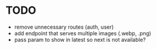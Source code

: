 # TODO

- remove unnecessary routes (auth, user)
- add endpoint that serves multiple images (.webp, .png)
- pass param to show in latest so next is not available?
